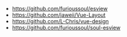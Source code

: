 * https://github.com/furioussoul/esview
* https://github.com/jaweii/Vue-Layout
* https://github.com/L-Chris/vue-design
* https://github.com/furioussoul/soul-esview
